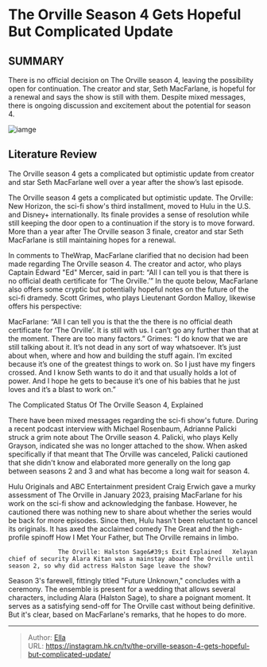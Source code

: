 # The Orville Season 4 Gets Hopeful But Complicated Update


## SUMMARY 



  There is no official decision on The Orville season 4, leaving the possibility open for continuation.   The creator and star, Seth MacFarlane, is hopeful for a renewal and says the show is still with them.   Despite mixed messages, there is ongoing discussion and excitement about the potential for season 4.  

![iamge](https://static1.srcdn.com/wordpress/wp-content/uploads/2023/07/captain_ed_mercer_in_uniform_in_the_orville.jpg)

## Literature Review
The Orville season 4 gets a complicated but optimistic update from creator and star Seth MacFarlane well over a year after the show’s last episode.




The Orville season 4 gets a complicated but optimistic update. The Orville: New Horizon, the sci-fi show&#39;s third installment, moved to Hulu in the U.S. and Disney&#43; internationally. Its finale provides a sense of resolution while still keeping the door open to a continuation if the story is to move forward. More than a year after The Orville season 3 finale, creator and star Seth MacFarlane is still maintaining hopes for a renewal.




In comments to TheWrap, MacFarlane clarified that no decision had been made regarding The Orville season 4. The creator and actor, who plays Captain Edward &#34;Ed&#34; Mercer, said in part: “All I can tell you is that there is no official death certificate for ‘The Orville.’” In the quote below, MacFarlane also offers some cryptic but potentially hopeful notes on the future of the sci-fi dramedy. Scott Grimes, who plays Lieutenant Gordon Malloy, likewise offers his perspective:


MacFarlane: “All I can tell you is that the the there is no official death certificate for ‘The Orville’. It is still with us. I can’t go any further than that at the moment. There are too many factors.”
Grimes: “I do know that we are still talking about it. It’s not dead in any sort of way whatsoever. It’s just about when, where and how and building the stuff again. I’m excited because it’s one of the greatest things to work on. So I just have my fingers crossed. And I know Seth wants to do it and that usually holds a lot of power. And I hope he gets to because it’s one of his babies that he just loves and it’s a blast to work on.”






 The Complicated Status Of The Orville Season 4, Explained 
          

There have been mixed messages regarding the sci-fi show&#39;s future. During a recent podcast interview with Michael Rosenbaum, Adrianne Palicki struck a grim note about The Orville season 4. Palicki, who plays Kelly Grayson, indicated she was no longer attached to the show. When asked specifically if that meant that The Orville was canceled, Palicki cautioned that she didn&#39;t know and elaborated more generally on the long gap between seasons 2 and 3 and what has become a long wait for season 4.

Hulu Originals and ABC Entertainment president Craig Erwich gave a murky assessment of The Orville in January 2023, praising MacFarlane for his work on the sci-fi show and acknowledging the fanbase. However, he cautioned there was nothing new to share about whether the series would be back for more episodes. Since then, Hulu hasn&#39;t been reluctant to cancel its originals. It has axed the acclaimed comedy The Great and the high-profile spinoff How I Met Your Father, but The Orville remains in limbo.




                  The Orville: Halston Sage&#39;s Exit Explained   Xelayan chief of security Alara Kitan was a mainstay aboard The Orville until season 2, so why did actress Halston Sage leave the show?    

Season 3&#39;s farewell, fittingly titled &#34;Future Unknown,&#34; concludes with a ceremony. The ensemble is present for a wedding that allows several characters, including Alara (Halston Sage), to share a poignant moment. It serves as a satisfying send-off for The Orville cast without being definitive. But it&#39;s clear, based on MacFarlane&#39;s remarks, that he hopes to do more.



---

> Author: [Ella](https://instagram.hk.cn/)  
> URL: https://instagram.hk.cn/tv/the-orville-season-4-gets-hopeful-but-complicated-update/  

